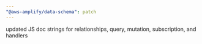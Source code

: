 ```yaml
---
"@aws-amplify/data-schema": patch
---
```


updated JS doc strings for relationships, query, mutation, subscription, and handlers
